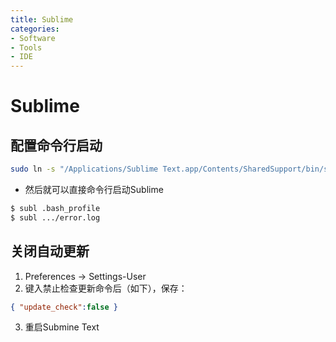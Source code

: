 ```yaml
---
title: Sublime
categories:
- Software
- Tools
- IDE
---
```

# Sublime

## 配置命令行启动

```bash
sudo ln -s "/Applications/Sublime Text.app/Contents/SharedSupport/bin/subl" /usr/local/bin/subl
```

- 然后就可以直接命令行启动Sublime

```bash
$ subl .bash_profile
$ subl .../error.log
```

## 关闭自动更新

1.  Preferences -> Settings-User
2. 键入禁止检查更新命令后（如下），保存：

```json
{ "update_check":false }
```

3. 重启Submine Text

